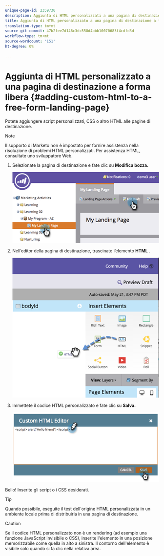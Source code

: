 ```yaml
---
unique-page-id: 2359730
description: Aggiunta di HTML personalizzati a una pagina di destinazione a forma libera - Documenti Marketo - Documentazione prodotto
title: Aggiunta di HTML personalizzato a una pagina di destinazione a forma libera
translation-type: tm+mt
source-git-commit: 47b2fee7d146c3dc558d4bbb10070683f4cdfd3d
workflow-type: tm+mt
source-wordcount: '151'
ht-degree: 0%

---
```



# Aggiunta di HTML personalizzato a una pagina di destinazione a forma libera {#adding-custom-html-to-a-free-form-landing-page}

Potete aggiungere script personalizzati, CSS o altro HTML alle pagine di destinazione.

>[!NOTE]
>
>Il supporto di Marketo non è impostato per fornire assistenza nella risoluzione di problemi HTML personalizzati. Per assistenza HTML, consultate uno sviluppatore Web.

1. Selezionate la pagina di destinazione e fate clic su **Modifica bozza.**

   ![](assets/image2014-9-17-12-3a2-3a15.png)

1. Nell’editor della pagina di destinazione, trascinate l’elemento **HTML** .

   ![](assets/image2015-5-21-15-3a52-3a42.png)

1. Immettete il codice HTML personalizzato e fate clic su **Salva.**

   ![](assets/image2014-9-17-12-3a3-3a39.png)

Bello! Inserite gli script o i CSS desiderati.

>[!TIP]
>
>Quando possibile, eseguite il test dell&#39;origine HTML personalizzata in un ambiente locale prima di distribuirla in una pagina di destinazione.

>[!CAUTION]
>
>Se il codice HTML personalizzato non è un rendering (ad esempio una funzione JavaScript invisibile o CSS), inserite l&#39;elemento in una posizione memorizzabile come quella in alto a sinistra. Il contorno dell&#39;elemento è visibile solo quando si fa clic nella relativa area.

